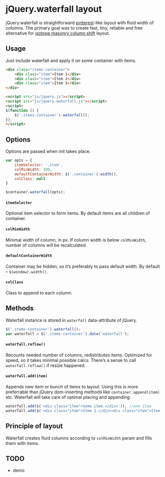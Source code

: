 # jQuery.waterfall layout

jQuery.waterfall is straightforward <a href="http://pinterest.com">pinterest</a>-like layout with fluid width of columns. The primary goal was to create fast, tiny, reliable and free alternative for <a href="http://isotope.metafizzy.co/custom-layout-modes/masonry-column-shift.html">isotope masonry column shift</a> layout.

## Usage

Just include waterfall and apply it on some container with items.
```html
<div class="items-container">
	<div class="item">Item 1</div>
	<div class="item">Item 2</div>
	<div class="item">Item 3</div>
</div>

<script src="js/jquery.js"></script>
<script src="js/jquery.waterfall.js"></script>
<script>
$(function () {
	$('.items-container').waterfall();
});
</script>
```

## Options

Options are passed when init takes place.
```javascript
var opts = {
	itemSelector: '.item',
	colMinWidth: 300,
	defaultContainerWidth: $('.container').width(),
	colClass: null
}

$container.waterfall(opts);
```

#### `itemSelector`
Optional item selector to form items. By default items are all children of container.

#### `colMinWidth`
Minimal width of column, in px. If column width is below `colMinWidth`, number of columns will be recalculated.

#### `defaultContainerWidth`
Container may be hidden, so it’s preferably to pass default width. By default – `$(window).width()`.

#### `colClass`
Class to append to each column.


## Methods

Waterfall instance is stored in `waterfall` data-attribute of jQuery.
```javascript
$('.items-container').waterfall();
var waterfall = $('.items-container').data('waterfall');
```

#### `waterfall.reflow()` 
Recounts needed number of columns, redistributes items. Optimized for speed, so it takes minimal possible calcs.
There’s a sense to call `waterfall.reflow()` if resize happened.

#### `waterfall.add(item)` 
Appends new item or bunch of items to layout. Using this is more preferrable than jQuery dom-inserting methods like `container.append(item)` etc.
Waterfall will take care of optimal placing and appending.

```javascript
waterfall.add($('<div class="item">Some item.</div>')); //one item
waterfall.add($('<div class="item">Item 1.</div><div class="item">Item 2.</div>')); //few items
```

## Principle of layout

Waterfall creates fluid columns according to `colMinWidth` param and fills them with items.

## TODO
* demo

